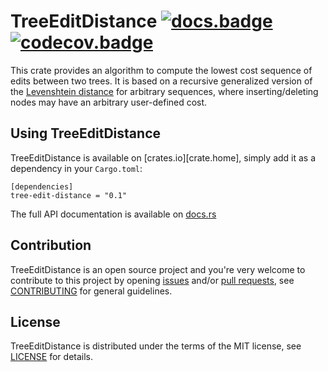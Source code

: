 # TreeEditDistance [![docs.badge]][docs.home] [![codecov.badge]][codecov.home]

This crate provides an algorithm to compute the lowest cost sequence of edits between two trees.
It is based on a recursive generalized version of the [Levenshtein distance][levenshtein] for 
arbitrary sequences, where inserting/deleting nodes may have an arbitrary user-defined cost.

## Using TreeEditDistance

TreeEditDistance is available on [crates.io][crate.home], 
simply add it as a dependency in your `Cargo.toml`:

```
[dependencies]
tree-edit-distance = "0.1"
```

The full API documentation is available on [docs.rs][docs.home]

## Contribution

TreeEditDistance is an open source project and you're very welcome to contribute to this project by
opening [issues] and/or [pull requests][pulls], see [CONTRIBUTING] for general
guidelines.

## License

TreeEditDistance is distributed under the terms of the MIT license, see [LICENSE] for details.

[docs.home]:        https://docs.rs/tree-edit-distance
[docs.badge]:       https://docs.rs/tree-edit-distance/badge.svg

[codecov.home]:     https://codecov.io/gh/brunocodutra/tree-edit-distance
[codecov.badge]:    https://codecov.io/gh/brunocodutra/tree-edit-distance/branch/master/graph/badge.svg

[issues]:           https://github.com/brunocodutra/tree-edit-distance/issues
[pulls]:            https://github.com/brunocodutra/tree-edit-distance/pulls

[LICENSE]:          https://github.com/brunocodutra/tree-edit-distance/blob/master/LICENSE
[CONTRIBUTING]:     https://github.com/brunocodutra/tree-edit-distance/blob/master/CONTRIBUTING.md

[levenshtein]:      https://en.wikipedia.org/wiki/Levenshtein_distance
